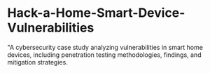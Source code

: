 # Hack-a-Home-Smart-Device-Vulnerabilities
"A cybersecurity case study analyzing vulnerabilities in smart home devices, including penetration testing methodologies, findings, and mitigation strategies.
